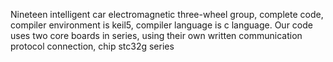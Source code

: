 Nineteen intelligent car electromagnetic three-wheel group, complete code, compiler environment is keil5, compiler language is c language. Our code uses two core boards in series, using their own written communication protocol connection, chip stc32g series
